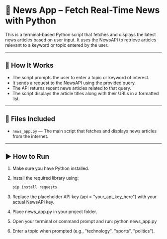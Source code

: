 # 📰 News App – Fetch Real-Time News with Python

This is a terminal-based Python script that fetches and displays the latest news articles based on user input. It uses the NewsAPI to retrieve articles relevant to a keyword or topic entered by the user.

---

## 📌 How It Works

- The script prompts the user to enter a topic or keyword of interest.
- It sends a request to the NewsAPI using the provided query.
- The API returns recent news articles related to that query.
- The script displays the article titles along with their URLs in a formatted list.

---

## 📁 Files Included

- `news_app.py` — The main script that fetches and displays news articles from the internet.

---

## ▶️ How to Run

1. Make sure you have Python installed.
2. Install the required library using:

   ```bash
   pip install requests

3. Replace the placeholder API key (api = "your_api_key_here") with your actual NewsAPI key.

4. Place news_app.py in your project folder.

5. Open your terminal or command prompt and run:
    python news_app.py
   
6. Enter a topic when prompted (e.g., "technology", "sports", "politics").
